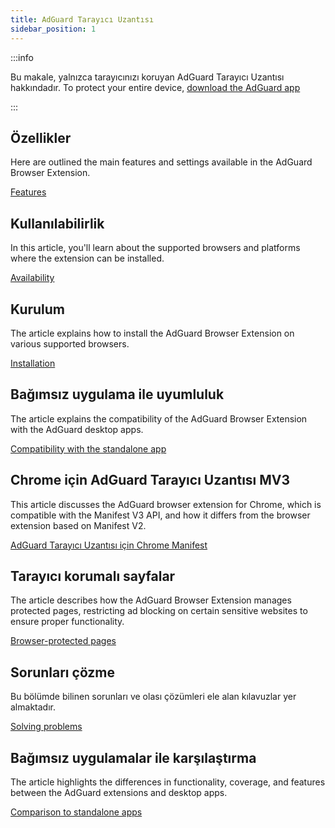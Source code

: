```yaml
---
title: AdGuard Tarayıcı Uzantısı
sidebar_position: 1
---
```


:::info

Bu makale, yalnızca tarayıcınızı koruyan AdGuard Tarayıcı Uzantısı hakkındadır. To protect your entire device, [download the AdGuard app](https://adguard.com/download.html?auto=true)

:::

## Özellikler

Here are outlined the main features and settings available in the AdGuard Browser Extension.

[Features](/adguard-browser-extension/features)

## Kullanılabilirlik

In this article, you'll learn about the supported browsers and platforms where the extension can be installed.

[Availability](/adguard-browser-extension/availability)

## Kurulum

The article explains how to install the AdGuard Browser Extension on various supported browsers.

[Installation](/adguard-browser-extension/installation)

## Bağımsız uygulama ile uyumluluk

The article explains the compatibility of the AdGuard Browser Extension with the AdGuard desktop apps.

[Compatibility with the standalone app](/adguard-browser-extension/compatibility)

## Chrome için AdGuard Tarayıcı Uzantısı MV3

This article discusses the AdGuard browser extension for Chrome, which is compatible with the Manifest V3 API, and how it differs from the browser extension based on Manifest V2.

[AdGuard Tarayıcı Uzantısı için Chrome Manifest](/adguard-browser-extension/mv3-version/)

## Tarayıcı korumalı sayfalar

The article describes how the AdGuard Browser Extension manages protected pages, restricting ad blocking on certain sensitive websites to ensure proper functionality.

[Browser-protected pages](/adguard-browser-extension/protected-pages)

## Sorunları çözme

Bu bölümde bilinen sorunları ve olası çözümleri ele alan kılavuzlar yer almaktadır.

[Solving problems](/adguard-browser-extension/solving-problems)

## Bağımsız uygulamalar ile karşılaştırma

The article highlights the differences in functionality, coverage, and features between the AdGuard extensions and desktop apps.

[Comparison to standalone apps](/adguard-browser-extension/comparison-standalone)
